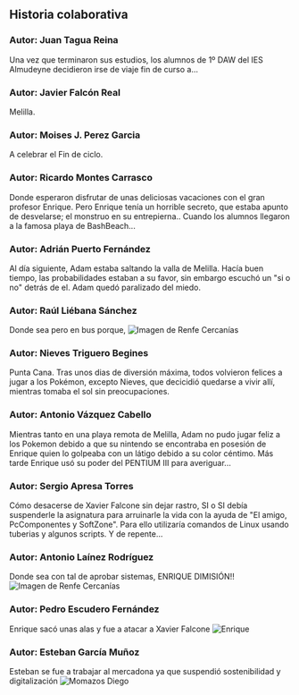 ﻿## Historia colaborativa

### Autor: Juan Tagua Reina
Una vez que terminaron sus estudios, los alumnos de 1º DAW del IES Almudeyne decidieron irse de viaje fin de curso a...

### Autor: Javier Falcón Real
Melilla.

### Autor: Moises J. Perez Garcia
A celebrar el Fin de ciclo.

### Autor: Ricardo Montes Carrasco

Donde esperaron disfrutar de unas deliciosas vacaciones con el gran profesor Enrique. Pero Enrique tenía un horrible secreto, que estaba apunto de desvelarse; el monstruo en su entrepierna.. Cuando los alumnos llegaron a la famosa playa de BashBeach...

### Autor: Adrián Puerto Fernández
Al día siguiente, Adam estaba saltando la valla de Melilla. Hacía buen tiempo, las probabilidades estaban a su favor, sin embargo escuchó un "si o no" detrás de el. Adam quedó paralizado del miedo.

### Autor: Raúl Liébana Sánchez
Donde sea pero en bus porque, <img src="https://preview.redd.it/bombardeen-renfe-cercanias-v0-ngz2u0k05lxc1.jpg?width=1080&format=pjpg&auto=webp&s=2729aad0d5577f2cfa1617f61aa2171804f6bab4" alt="Imagen de Renfe Cercanías" />

### Autor: Nieves Triguero Begines
Punta Cana. Tras unos dias de diversión máxima, todos volvieron felices a jugar a los Pokémon, excepto Nieves, que decicidió quedarse a vivir allí, mientras tomaba el sol sin preocupaciones.


### Autor: Antonio Vázquez Cabello
Mientras tanto en una playa remota de Melilla, Adam no pudo jugar feliz a los Pokemon debido a que su nintendo se encontraba en posesión de Enrique quien lo golpeaba con un látigo debido a su color céntimo. Más tarde Enrique usó su poder del PENTIUM III para averiguar...

### Autor: Sergio Apresa Torres
Cómo desacerse de Xavier Falcone sin dejar rastro, SI o SI debía suspenderle la asignatura para arruinarle la vida con la ayuda de "El amigo, PcComponentes y SoftZone". Para ello utilizaría comandos de Linux usando tuberias y algunos scripts. Y de repente...  

### Autor: Antonio Laínez Rodríguez
Donde sea con tal de aprobar sistemas, ENRIQUE DIMISIÓN!! <img src="https://preview.redd.it/bombardeen-renfe-cercanias-v0-aos45be05lxc1.jpg?width=1080&crop=smart&auto=webp&s=e0068860bd36326a8fc7e4717ed92b3cf90b259d" alt="Imagen de Renfe Cercanías" />

### Autor: Pedro Escudero Fernández 
Enrique sacó unas alas y fue a atacar a Xavier Falcone <img src="https://static.wikia.nocookie.net/marvelall/images/3/3c/VBuietre.jpg/revision/latest/scale-to-width-down/197?cb=20131218231342&path-prefix=es" alt="Enrique" />

### Autor: Esteban García Muñoz
Esteban se fue a trabajar al mercadona ya que suspendió sostenibilidad y digitalización <img src="https://static.wikia.nocookie.net/mamarre-estudios-espanol/images/1/1f/FB_IMG_1600387484979.jpg/revision/latest?cb=20200918001711&path-prefix=es" alt="Momazos Diego">